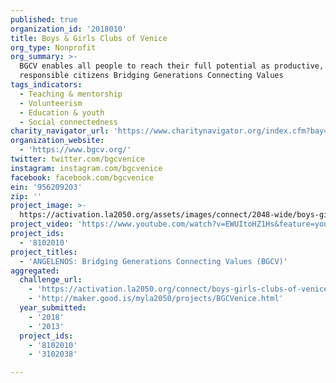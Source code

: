 ```yaml
---
published: true
organization_id: '2018010'
title: Boys & Girls Clubs of Venice
org_type: Nonprofit
org_summary: >-
  BGCV enables all people to reach their full potential as productive, caring,
  responsible citizens Bridging Generations Connecting Values
tags_indicators:
  - Teaching & mentorship
  - Volunteerism
  - Education & youth
  - Social connectedness
charity_navigator_url: 'https://www.charitynavigator.org/index.cfm?bay=search.profile&ein=956209203'
organization_website:
  - 'https://www.bgcv.org/'
twitter: twitter.com/bgcvenice
instagram: instagram.com/bgcvenice
facebook: facebook.com/bgcvenice
ein: '956209203'
zip: ''
project_image: >-
  https://activation.la2050.org/assets/images/connect/2048-wide/boys-girls-clubs-of-venice-bgcv.jpg
project_video: 'https://www.youtube.com/watch?v=EWUItoHZ1Hs&feature=youtu.be'
project_ids:
  - '8102010'
project_titles:
  - 'ANGELENOS: Bridging Generations Connecting Values (BGCV)'
aggregated:
  challenge_url:
    - 'https://activation.la2050.org/connect/boys-girls-clubs-of-venice-bgcv/'
    - 'http://maker.good.is/myla2050/projects/BGCVenice.html'
  year_submitted:
    - '2018'
    - '2013'
  project_ids:
    - '8102010'
    - '3102038'

---
```

